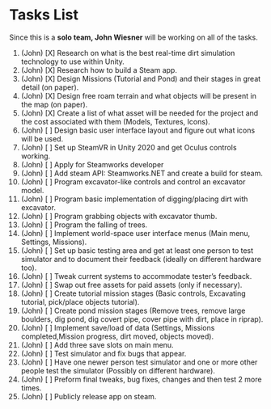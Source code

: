 # Tasks List

Since this is a **solo team, John Wiesner** will be working on all of the tasks.

1. (John) [X] Research on what is the best real-time dirt simulation technology to use within Unity.
2. (John) [X] Research how to build a Steam app.
3. (John) [X] Design Missions (Tutorial and Pond) and their stages in great detail (on paper).
4. (John) [X] Design free roam terrain and what objects will be present in the map (on paper).
5. (John) [X] Create a list of what asset will be needed for the project and the cost associated with them (Models, Textures, Icons).
6. (John) [ ] Design basic user interface layout and figure out what icons will be used.
7. (John) [ ] Set up SteamVR in Unity 2020 and get Oculus controls working.
8. (John) [ ] Apply for Steamworks developer
9. (John) [ ] Add steam API: Steamworks.NET and create a build for steam.
10. (John) [ ] Program excavator-like controls and control an excavator model.
11. (John) [ ] Program basic implementation of digging/placing dirt with excavator.
12. (John) [ ] Program grabbing objects with excavator thumb.
13. (John) [ ] Program the falling of trees.
14. (John) [ ] Implement world-space user interface menus (Main menu, Settings, Missions).
15. (John) [ ] Set up basic testing area and get at least one person to test simulator and to document their feedback (ideally on different hardware too).
16. (John) [ ] Tweak current systems to accommodate tester’s feedback.
17. (John) [ ] Swap out free assets for paid assets (only if necessary).
18. (John) [ ] Create tutorial mission stages (Basic controls, Excavating tutorial, pick/place objects tutorial).
19. (John) [ ] Create pond mission stages (Remove trees, remove large boulders, dig pond, dig covert pipe, cover pipe with dirt, place in riprap).
20. (John) [ ] Implement save/load of data (Settings, Missions completed,Mission progress, dirt moved, objects moved).
21. (John) [ ] Add three save slots on main menu.
22. (John) [ ] Test simulator and fix bugs that appear.
23. (John) [ ] Have one newer person test simulator and one or more other people test the simulator (Possibly on different hardware).
24. (John) [ ] Preform final tweaks, bug fixes, changes and then test 2 more times.
25. (John) [ ] Publicly release app on steam.